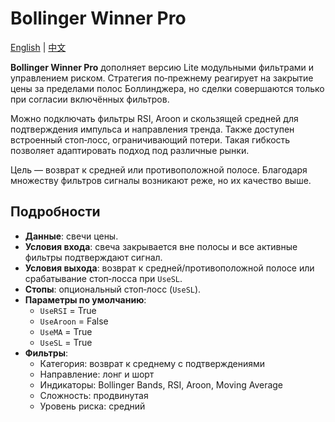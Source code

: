 # Bollinger Winner Pro
[English](README.md) | [中文](README_cn.md)

**Bollinger Winner Pro** дополняет версию Lite модульными фильтрами и управлением
риском. Стратегия по‑прежнему реагирует на закрытие цены за пределами полос
Боллинджера, но сделки совершаются только при согласии включённых фильтров.

Можно подключать фильтры RSI, Aroon и скользящей средней для подтверждения
импульса и направления тренда. Также доступен встроенный стоп‑лосс, ограничивающий
потери. Такая гибкость позволяет адаптировать подход под различные рынки.

Цель — возврат к средней или противоположной полосе. Благодаря множеству фильтров
сигналы возникают реже, но их качество выше.

## Подробности
- **Данные**: свечи цены.
- **Условия входа**: свеча закрывается вне полосы и все активные фильтры подтверждают сигнал.
- **Условия выхода**: возврат к средней/противоположной полосе или срабатывание стоп‑лосса при `UseSL`.
- **Стопы**: опциональный стоп‑лосс (`UseSL`).
- **Параметры по умолчанию**:
  - `UseRSI` = True
  - `UseAroon` = False
  - `UseMA` = True
  - `UseSL` = True
- **Фильтры**:
  - Категория: возврат к среднему с подтверждениями
  - Направление: лонг и шорт
  - Индикаторы: Bollinger Bands, RSI, Aroon, Moving Average
  - Сложность: продвинутая
  - Уровень риска: средний
